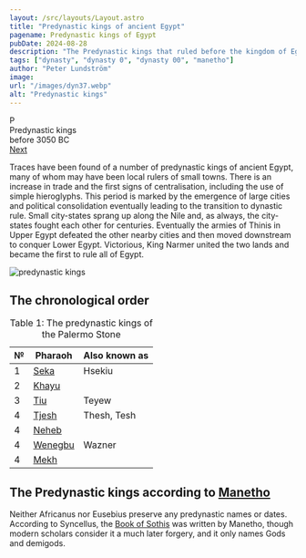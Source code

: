 ```yaml
---
layout: /src/layouts/Layout.astro
title: "Predynastic kings of ancient Egypt"
pagename: Predynastic kings of Egypt
pubDate: 2024-08-28
description: "The Predynastic kings that ruled before the kingdom of Egypt was founded."
tags: ["dynasty", "dynasty 0", "dynasty 00", "manetho"]
author: "Peter Lundström"
image:
url: "/images/dyn37.webp"
alt: "Predynastic kings"
---
```


<div class="dynruta float-right ml-4 mb-3 mt-4">
	<div class="flex flex-col justify-center items-center">
		<div class="text-9xl font-bold">P</div>
		<div>Predynastic kings</div>
		<div>before 3050 BC</div>
		<div class="w-full flex justify-between"><span></span><a href="/dynasty/1">Next</a></div>
	</div>
</div>

Traces have been found of a number of predynastic kings of ancient Egypt, many of whom may have been local rulers of small towns. There is an increase in trade and the first signs of centralisation, including the use of simple hieroglyphs. This period is marked by the emergence of large cities and political consolidation eventually leading to the transition to dynastic rule. Small city-states sprang up along the Nile and, as always, the city-states fought each other for centuries. Eventually the armies of Thinis in Upper Egypt defeated the other nearby cities and then moved downstream to conquer Lower Egypt. Victorious, King Narmer united the two lands and became the first to rule all of Egypt.

</p>

<img class="w-full rounded-sm sm:rounded-xl my-10" src="/images/dyn0.webp" alt="predynastic kings">
<h2 class="mt-10">The chronological order</h2>

<table>
	<caption class="py-2 text-sm">Table 1: The predynastic kings of the Palermo Stone</caption>
	<thead>
		<tr>
			<th scope="col" class="w-5 text-center">№</th>
			<th scope="col" class="pl-3">Pharaoh</th>
			<th scope="col" class="pl-3">Also known as</th>
		</tr>
	</thead>
	<tbody>
		<tr>
			<td class="h-10">1</td>
			<td><a href="/pharaohs/Seka">Seka</a></td>
			<td>Hsekiu</td>
		</tr>
		<tr>
			<td class="h-10">2</td>
			<td><a href="/pharaohs/Khayu">Khayu</a></td>
			<td></td>
		</tr>
		<tr>
			<td class="h-10">3</td>
			<td><a href="/pharaohs/Tiu">Tiu</a></td>
			<td>Teyew</td>
		</tr>
		<tr>
			<td class="h-10">4</td>
			<td><a href="/pharaohs/Tjesh">Tjesh</a></td>
			<td>Thesh, Tesh</td>
		</tr>
		<tr>
			<td class="h-10">4</td>
			<td><a href="/pharaohs/Neheb">Neheb</a></td>
			<td></td>
		</tr>
		<tr>
			<td class="h-10">4</td>
			<td><a href="/pharaohs/Wenegbu">Wenegbu</a></td>
			<td>Wazner</td>
		</tr>
		<tr>
			<td class="h-10">4</td>
			<td><a href="/pharaohs/Mekh">Mekh</a></td>
			<td></td>
		</tr>
	</tbody>
</table>

<h2 class="mt-10 text-wrap">The Predynastic kings according to <a href="/authors">Manetho</a></h3>

Neither Africanus nor Eusebius preserve any predynastic names or dates. According to Syncellus, the <a href="/authors/syncellus">Book of Sothis</a> was written by Manetho, though modern scholars consider it a much later forgery, and it only names Gods and demigods.

</p>
